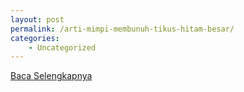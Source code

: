 ```yaml
---
layout: post
permalink: /arti-mimpi-membunuh-tikus-hitam-besar/
categories:
    - Uncategorized
---
```


[Baca Selengkapnya](/01)